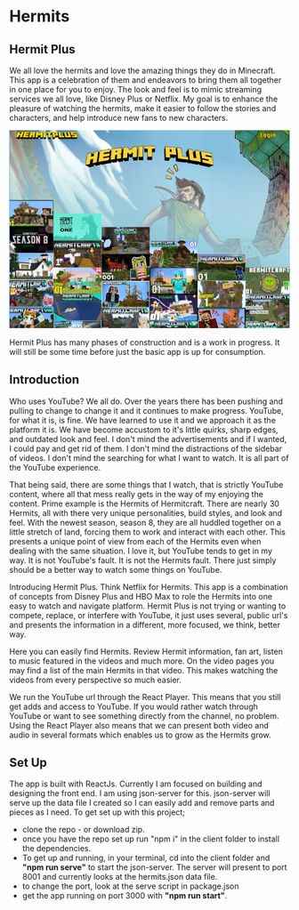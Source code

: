# Hermits

## Hermit Plus

We all love the hermits and love the amazing things they do in Minecraft. This app is a celebration of them and endeavors to bring them all together in one place for you to enjoy. The look and feel is to mimic streaming services we all love, like Disney Plus or Netflix. My goal is to enhance the pleasure of watching the hermits, make it easier to follow the stories and characters, and help introduce new fans to new characters.

![Hermit Plus](https://github.com/Hermit-Plus/hermits/blob/main/client/public/images/hermit-screenshot.png?raw=true)

Hermit Plus has many phases of construction and is a work in progress. It will still be some time before just the basic app is up for consumption.

## Introduction

Who uses YouTube? We all do. Over the years there has been pushing and pulling to change to change it and it continues to make progress. YouTube, for what it is, is fine. We have learned to use it and we approach it as the platform it is. We have become accustom to it's little quirks, sharp edges, and outdated look and feel. I don't mind the advertisements and if I wanted, I could pay and get rid of them. I don't mind the distractions of the sidebar of videos. I don't mind the searching for what I want to watch. It is all part of the YouTube experience.

That being said, there are some things that I watch, that is strictly YouTube content, where all that mess really gets in the way of my enjoying the content. Prime example is the Hermits of Hermitcraft. There are nearly 30 Hermits, all with there very unique personalities, build styles, and look and feel. With the newest season, season 8, they are all huddled together on a little stretch of land, forcing them to work and interact with each other. This presents a unique point of view from each of the Hermits even when dealing with the same situation. I love it, but YouTube tends to get in my way. It is not YouTube's fault. It is not the Hermits fault. There just simply should be a better way to watch some things on YouTube.

Introducing Hermit Plus. Think Netflix for Hermits. This app is a combination of concepts from Disney Plus and HBO Max to role the Hermits into one easy to watch and navigate platform. Hermit Plus is not trying or wanting to compete, replace, or interfere with YouTube, it just uses several, public url's and presents the information in a different, more focused, we think, better way.

Here you can easily find Hermits. Review Hermit information, fan art, listen to music featured in the videos and much more. On the video pages you may find a list of the main Hermits in that video. This makes watching the videos from every perspective so much easier.

We run the YouTube url through the React Player. This means that you still get adds and access to YouTube. If you would rather watch through YouTube or want to see something directly from the channel, no problem. Using the React Player also means that we can present both video and audio in several formats which enables us to grow as the Hermits grow.

## Set Up

The app is built with ReactJs. Currently I am focused on building and designing the front end. I am using json-server for this. json-server will serve up the data file I created so I can easily add and remove parts and pieces as I need. To get set up with this project;

- clone the repo - or download zip.
- once you have the repo set up run "npm i" in the client folder to install the dependencies.
- To get up and running, in your terminal, cd into the client folder and **"npm run serve"** to start the json-server. The server will present to port 8001 and currently looks at the hermits.json data file.
- to change the port, look at the serve script in package.json
- get the app running on port 3000 with **"npm run start"**.
